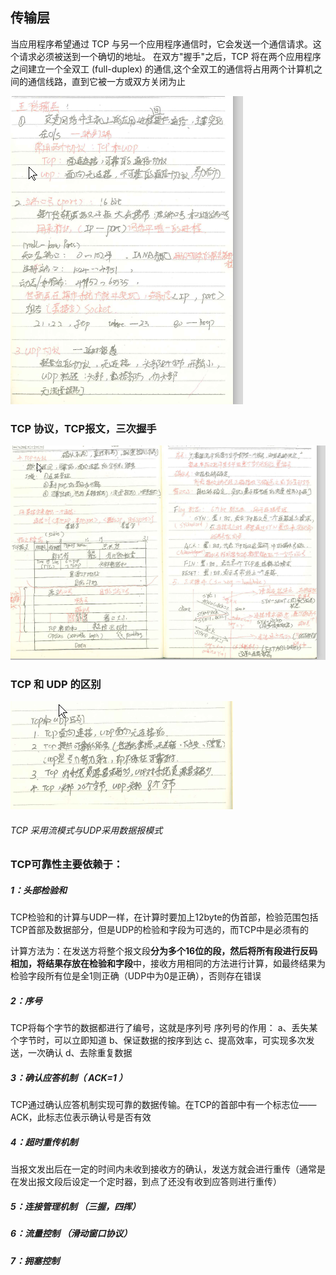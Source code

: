 ## 传输层

当应用程序希望通过 TCP 与另一个应用程序通信时，它会发送一个通信请求。这个请求必须被送到一个确切的地址。
在双方"握手"之后，TCP 将在两个应用程序之间建立一个全双工 (full-duplex) 的通信,这个全双工的通信将占用两个计算机之间的通信线路，直到它被一方或双方关闭为止

![port，socket.png](https://github.com/likang315/Web-Developing/blob/master/Web%20%E7%9F%A5%E8%AF%86%E4%BD%93%E7%B3%BB/2%EF%BC%9A%E8%AE%A1%E7%AE%97%E6%9C%BA%E7%BD%91%E7%BB%9C/5%EF%BC%9A%E4%BC%A0%E8%BE%93%E5%B1%82/port%EF%BC%8Csocket.png?raw=true)

### TCP 协议，TCP报文，三次握手

![TCP报文.png](https://github.com/likang315/Web-Developing/blob/master/Web%20%E7%9F%A5%E8%AF%86%E4%BD%93%E7%B3%BB/2%EF%BC%9A%E8%AE%A1%E7%AE%97%E6%9C%BA%E7%BD%91%E7%BB%9C/5%EF%BC%9A%E4%BC%A0%E8%BE%93%E5%B1%82/TCP%E6%8A%A5%E6%96%87.png?raw=true)

### TCP 和 UDP 的区别

![TCP,UDP.png](https://github.com/likang315/Web-Developing/blob/master/Web%20%E7%9F%A5%E8%AF%86%E4%BD%93%E7%B3%BB/2%EF%BC%9A%E8%AE%A1%E7%AE%97%E6%9C%BA%E7%BD%91%E7%BB%9C/5%EF%BC%9A%E4%BC%A0%E8%BE%93%E5%B1%82/TCP,UDP.png?raw=true)



###### 											    TCP 采用流模式与UDP采用数据报模式 



### TCP可靠性主要依赖于：

##### 1：头部检验和 

TCP检验和的计算与UDP一样，在计算时要加上12byte的伪首部，检验范围包括TCP首部及数据部分，但是UDP的检验和字段为可选的，而TCP中是必须有的

计算方法为：在发送方将整个报文段**分为多个16位的段，然后将所有段进行反码相加，将结果存放在检验和字段**中，接收方用相同的方法进行计算，如最终结果为检验字段所有位是全1则正确（UDP中为0是正确），否则存在错误

##### 2：序号 

TCP将每个字节的数据都进行了编号，这就是序列号
序列号的作用： 
	a、丢失某个字节时，可以立即知道
	b、保证数据的按序到达 
	c、提高效率，可实现多次发送，一次确认 
	d、去除重复数据 

##### 3：确认应答机制（ ACK=1 ） 

TCP通过确认应答机制实现可靠的数据传输。在TCP的首部中有一个标志位——ACK，此标志位表示确认号是否有效

##### 4：超时重传机制 

当报文发出后在一定的时间内未收到接收方的确认，发送方就会进行重传（通常是在发出报文段后设定一个定时器，到点了还没有收到应答则进行重传）

##### 5：连接管理机制 （三握，四挥）

##### 6：流量控制 （滑动窗口协议）

##### 7：拥塞控制









